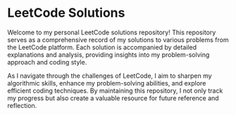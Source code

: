 # LeetCode Solutions

Welcome to my personal LeetCode solutions repository! This repository serves as a comprehensive record of my solutions to various problems from the LeetCode platform. Each solution is accompanied by detailed explanations and analysis, providing insights into my problem-solving approach and coding style.

As I navigate through the challenges of LeetCode, I aim to sharpen my algorithmic skills, enhance my problem-solving abilities, and explore efficient coding techniques. By maintaining this repository, I not only track my progress but also create a valuable resource for future reference and reflection.
